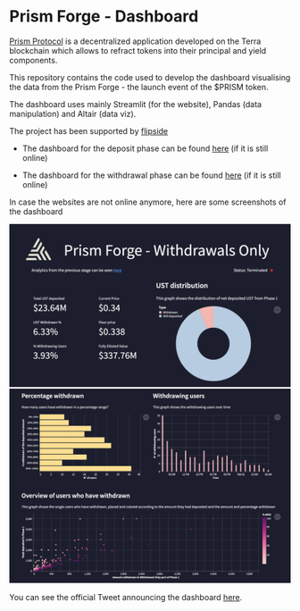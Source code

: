 # Prism Forge - Dashboard

[Prism Protocol](https://prismprotocol.app/) is a decentralized application developed on the Terra blockchain which allows to refract tokens into their principal and yield components.

This repository contains the code used to develop the dashboard visualising the data from the Prism Forge - the launch event of the $PRISM token.

The dashboard uses mainly Streamlit (for the website), Pandas (data manipulation) and Altair (data viz).

The project has been supported by [flipside](https://flipsidecrypto.xyz/)

* The dashboard for the deposit phase can be found [here](https://share.streamlit.io/incioman/prism_forge/streamlit_app_phase1_deposit.py) (if it is still online)

* The dashboard for the withdrawal phase can be found [here](https://share.streamlit.io/incioman/prism_forge) (if it is still online)

In case the websites are not online anymore, here are some screenshots of the dashboard

<img src="images/screenshot1.png" width="600">

<img src="images/screenshot2.png" width="600">

You can see the official Tweet announcing the dashboard [here](https://twitter.com/flipsidecrypto/status/1488537679046352896?s=20&t=fEBu1vCFU1lG2pYG3iaWHQ).